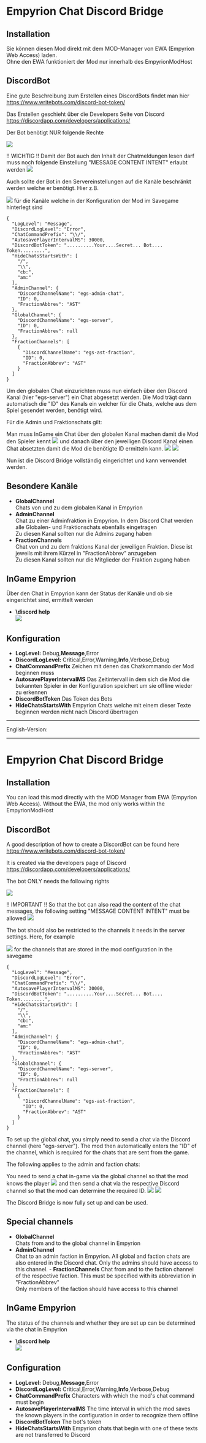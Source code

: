 # Empyrion Chat Discord Bridge

## Installation
Sie können diesen Mod direkt mit dem MOD-Manager von EWA (Empyrion Web Access) laden. <br/>
Ohne den EWA funktioniert der Mod nur innerhalb des EmpyrionModHost

## DiscordBot

Eine gute Beschreibung zum Erstellen eines DiscordBots findet man hier https://www.writebots.com/discord-bot-token/

Das Erstellen geschieht über die Developers Seite von Discord https://discordapp.com/developers/applications/

Der Bot benötigt NUR folgende Rechte

![](Screenshots\BotPermissions.png)

!! WICHTIG !! Damit der Bot auch den Inhalt der Chatmeldungen lesen darf muss noch folgende Einstellung "MESSAGE CONTENT INTENT" erlaubt werden
![](Screenshots\BotMessageContent.png)

Auch sollte der Bot in den Servereinstellungen auf die Kanäle beschränkt werden welche er benötigt. Hier z.B. 

![](Screenshots\DiscordChannelsAccess.png)
für die Kanäle welche in der Konfiguration der Mod im Savegame hinterlegt sind

```
{
  "LogLevel": "Message",
  "DiscordLogLevel": "Error",
  "ChatCommandPrefix": "\\/",
  "AutosavePlayerIntervalMS": 30000,
  "DiscordBotToken": "..........Your....Secret... Bot.... Token.........",
  "HideChatsStartsWith": [
    "/",
    "\\",
    "cb:",
    "am:"
  ],
  "AdminChannel": {
    "DiscordChannelName": "egs-admin-chat",
    "ID": 0,
    "FractionAbbrev": "AST"
  },
  "GlobalChannel": {
    "DiscordChannelName": "egs-server",
    "ID": 0,
    "FractionAbbrev": null
  },
  "FractionChannels": [
    {
      "DiscordChannelName": "egs-ast-fraction",
      "ID": 0,
      "FractionAbbrev": "AST"
    }
  ]
}
```

Um den globalen Chat einzurichten muss nun einfach über den Discord Kanal (hier "egs-server") ein Chat abgesetzt werden. Die Mod trägt dann automatisch die "ID" des
Kanals ein welcher für die Chats, welche aus dem Spiel gesendet werden, benötigt wird. 

Für die Admin und Fraktionschats gilt:

Man muss InGame ein Chat über den globalen Kanal machen damit die Mod den Spieler kennt
![](Screenshots\InitChatMod.png)
und danach über den jeweiligen Discord Kanal einen Chat absetzten damit die Mod die benötigte ID ermitteln kann.
![](Screenshots\InitBackChatDiscord.png)
![](Screenshots\InitBackChatMod.png)

Nun ist die Discord Bridge vollständig eingerichtet und kann verwendet werden.

## Besondere Kanäle
- **GlobalChannel**\
  Chats von und zu dem globalen Kanal in Empyrion
- **AdminChannel**\
  Chat zu einer Adminfraktion in Empyrion. In dem Discord Chat werden alle Globalen- und Fraktionschats ebenfalls eingetragen\
  Zu diesen Kanal sollten nur die Admins zugang haben
- **FractionChannels**\
  Chat von und zu dem fraktions Kanal der jeweiligen Fraktion. Diese ist jeweils mit ihrem Kürzel in "FractionAbbrev" anzugeben\
  Zu diesen Kanal sollten nur die Mitglieder der Fraktion zugang haben

## InGame Empyrion
Über den Chat in Empyrion kann der Status der Kanäle und ob sie eingerichtet sind, ermittelt werden 
- **\discord help**\
  ![](Screenshots\Help.png)

## Konfiguration
- **LogLevel:** Debug,**Message**,Error
- **DiscordLogLevel:** Critical,Error,Warning,**Info**,Verbose,Debug
- **ChatCommandPrefix** Zeichen mit denen das Chatkommando der Mod beginnen muss
- **AutosavePlayerIntervalMS** Das Zeitintervall in dem sich die Mod die bekannten Spieler in der Konfiguration speichert um sie offline wieder zu erkennen
- **DiscordBotToken** Das Token des Bots
- **HideChatsStartsWith** Empyrion Chats welche mit einem dieser Texte beginnen werden nicht nach Discord übertragen

***

English-Version:

---

# Empyrion Chat Discord Bridge

## Installation
You can load this mod directly with the MOD Manager from EWA (Empyrion Web Access).
Without the EWA, the mod only works within the EmpyrionModHost

## DiscordBot

A good description of how to create a DiscordBot can be found here https://www.writebots.com/discord-bot-token/

It is created via the developers page of Discord https://discordapp.com/developers/applications/

The bot ONLY needs the following rights

![](Screenshots\BotPermissions.png)

!! IMPORTANT !! So that the bot can also read the content of the chat messages, the following setting "MESSAGE CONTENT INTENT" must be allowed
![](Screenshots\BotMessageContent.png)

The bot should also be restricted to the channels it needs in the server settings. Here, for example

![](Screenshots\DiscordChannelsAccess.png)
for the channels that are stored in the mod configuration in the savegame

```
{
  "LogLevel": "Message",
  "DiscordLogLevel": "Error",
  "ChatCommandPrefix": "\\/",
  "AutosavePlayerIntervalMS": 30000,
  "DiscordBotToken": "..........Your....Secret... Bot.... Token.........",
  "HideChatsStartsWith": [
    "/",
    "\\",
    "cb:",
    "am:"
  ],
  "AdminChannel": {
    "DiscordChannelName": "egs-admin-chat",
    "ID": 0,
    "FractionAbbrev": "AST"
  },
  "GlobalChannel": {
    "DiscordChannelName": "egs-server",
    "ID": 0,
    "FractionAbbrev": null
  },
  "FractionChannels": [
    {
      "DiscordChannelName": "egs-ast-fraction",
      "ID": 0,
      "FractionAbbrev": "AST"
    }
  ]
}
```

To set up the global chat, you simply need to send a chat via the Discord channel (here "egs-server"). The mod then automatically enters the "ID" of the channel, which is required for the chats that are sent from the game.

The following applies to the admin and faction chats:

You need to send a chat in-game via the global channel so that the mod knows the player
![](Screenshots\InitChatMod.png)
and then send a chat via the respective Discord channel so that the mod can determine the required ID.
![](Screenshots\InitBackChatDiscord.png)
![](Screenshots\InitBackChatMod.png)

The Discord Bridge is now fully set up and can be used.

## Special channels
- **GlobalChannel**\
Chats from and to the global channel in Empyrion
- **AdminChannel**\
Chat to an admin faction in Empyrion. All global and faction chats are also entered in the Discord chat. Only the admins should have access to this channel. - **FractionChannels** Chat from and to the faction channel of the respective faction. This must be specified with its abbreviation in "FractionAbbrev"\
Only members of the faction should have access to this channel

## InGame Empyrion
The status of the channels and whether they are set up can be determined via the chat in Empyrion

- **\discord help**\
![](Screenshots\Help.png)

## Configuration
- **LogLevel:** Debug,**Message**,Error
- **DiscordLogLevel:** Critical,Error,Warning,**Info**,Verbose,Debug
- **ChatCommandPrefix** Characters with which the mod's chat command must begin
- **AutosavePlayerIntervalMS** The time interval in which the mod saves the known players in the configuration in order to recognize them offline
- **DiscordBotToken** The bot's token
- **HideChatsStartsWith** Empyrion chats that begin with one of these texts are not transferred to Discord
